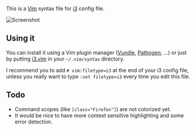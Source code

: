 This is a [Vim](http://vim.org) syntax file for [i3](http://i3wm.org/) config file.

![Screenshot](https://raw.githubusercontent.com/PotatoesMaster/i3-vim-syntax/junk/screenshot.png)

## Using it

You can install it using a Vim plugin manager ([Vundle], [Pathogen], …) or just by putting [i3.vim][i3vim] in your `~/.vim/syntax` directory.

I recommend you to add `# vim:filetype=i3` at the end of your i3 config file, unless you really want to type `:set filetype=i3` every time you edit this file.

## Todo

 * Command scopes (like `[class="Firefox"]`) are not colorized yet.
 * It would be nice to have more context sensitive highlighting and some error detection.

[Vundle]:http://github.com/gmarik/vundle/
[Pathogen]:http://github.com/tpope/vim-pathogen/
[i3vim]: http://raw.github.com/PotatoesMaster/i3-vim-syntax/master/syntax/i3.vim
